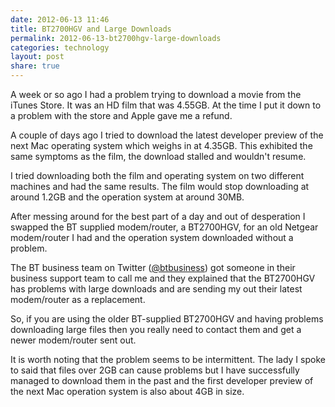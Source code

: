 ```yaml
---
date: 2012-06-13 11:46
title: BT2700HGV and Large Downloads
permalink: 2012-06-13-bt2700hgv-large-downloads
categories: technology
layout: post
share: true
---
```


A week or so ago I had a problem trying to download a movie from the iTunes Store. It was an HD film that was 4.55GB. At the time I put it down to a problem with the store and Apple gave me a refund.

A couple of days ago I tried to download the latest developer preview of the next Mac operating system which weighs in at 4.35GB. This exhibited the same symptoms as the film, the download stalled and wouldn't resume.

I tried downloading both the film and operating system on two different machines and had the same results. The film would stop downloading at around 1.2GB and the operation system at around 30MB.

After messing around for the best part of a day and out of desperation I swapped the BT supplied modem/router, a BT2700HGV, for an old Netgear modem/router I had and the operation system downloaded without a problem.

The BT business team on Twitter ([@btbusiness](http://twitter.com/btbusiness)) got someone in their business support team to call me and they explained that the BT2700HGV has problems with large downloads and are sending my out their latest modem/router as a replacement.

So, if you are using the older BT-supplied BT2700HGV and having problems downloading large files then you really need to contact them and get a newer modem/router sent out.

It is worth noting that the problem seems to be intermittent. The lady I spoke to said that files over 2GB can cause problems but I have successfully managed to download them in the past and the first developer preview of the next Mac operation system is also about 4GB in size.

